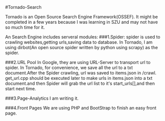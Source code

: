 #Tornado-Search


Tornado is an Open Source Search Engine Framework(OSSEF).
It might be completed in a few years because I was learning in SZU and may not have so much time for it.

An Search Engine includes serveral modules:
###1.Spider: 
  spider is used to crawling websites,getting urls,saving data to database.
  In Tornado, I am using dirbot(An open source spider written by python using scrapy) as the spider. 
  
###2.URL Pool
  In Google, they are using URL-Server to transport url to spider. In Tornado, for convenience, we save all the url to a
txt document.After the Spider crawling, url was saved to items.json in /crawl. get_url.cpp should be executed later to
make urls in items.json into a txt document.and then Spider will grab the url list to it's start_urls[],and then start next time.

###3.Page-Analytics
  I am writing it.

###4.Front Pages
  We are using PHP and BootStrap to finish an easy front page.
  
